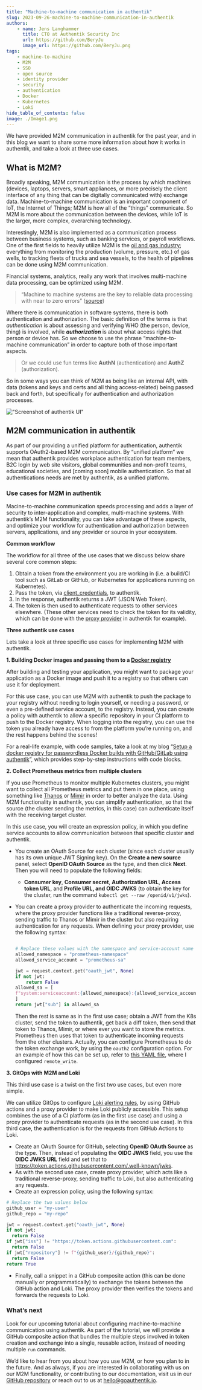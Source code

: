 ```yaml
---
title: "Machine-to-machine communication in authentik"
slug: 2023-09-26-machine-to-machine-communication-in-authentik
authors:
    - name: Jens Langhammer
      title: CTO at Authentik Security Inc
      url: https://github.com/BeryJu
      image_url: https://github.com/BeryJu.png
tags:
    - machine-to-machine
    - M2M
    - SSO
    - open source
    - identity provider
    - security
    - authentication
    - Docker
    - Kubernetes
    - Loki
hide_table_of_contents: false
image: ./Image1.png
---
```


We have provided M2M communication in authentik for the past year, and in this blog we want to share some more information about how it works in authentik, and take a look at three use cases.

## What is M2M?

Broadly speaking, M2M communication is the process by which machines (devices, laptops, servers, smart appliances, or more precisely the client interface of any thing that can be digitally communicated with) exchange data. Machine-to-machine communication is an important component of IoT, the Internet of Things; M2M is how all of the “things” communicate. So M2M is more about the communication between the devices, while IoT is the larger, more complex, overarching technology.

Interestingly, M2M is also implemented as a communication process between business systems, such as banking services, or payroll workflows. One of the first fields to heavily utilize M2M is the [oil and gas industry](https://blog.orbcomm.com/onshore-to-offshore-how-m2m-is-changing-oil-gas-world/); everything from monitoring the production (volume, pressure, etc.) of gas wells, to tracking fleets of trucks and sea vessels, to the health of pipelines can be done using M2M communication.

Financial systems, analytics, really any work that involves multi-machine data processing, can be optimized using M2M.

> “Machine to machine systems are the key to reliable data processing with near to zero errors” ([source](https://dataconomy.com/2023/07/14/what-is-machine-to-machine-m2m/))

Where there is communication in software systems, there is both authentication and authorization. The basic definition of the terms is that _authentication_ is about assessing and verifying WHO (the person, device, thing) is involved, while **_authorization_** is about what access rights that person or device has. So we choose to use the phrase “machine-to-machine communication” in order to capture both of those important aspects.

> Or we could use fun terms like **AuthN** (authentication) and **AuthZ** (authorization).

So in some ways you can think of M2M as being like an internal API, with data (tokens and keys and certs and all thing access-related) being passed back and forth, but specifically for authentication and authorization processes.

!["Screenshot of authentik UI"](./Image1.png)

<!--truncate-->

## M2M communication in authentik

As part of our providing a unified platform for authentication, authentik supports OAuth2-based M2M communication. By “unified platform” we mean that authentik provides workplace authentication for team members, B2C login by web site visitors, global communities and non-profit teams, educational societies, and [coming soon] mobile authentication. So that all authentications needs are met by authentik, as a unified platform.

### Use cases for M2M in authentik

Macine-to-machine communication speeds processing and adds a layer of security to inter-application and complex, multi-machine systems. With authentik’s M2M functionality, you can take advantage of these aspects, and optimize your workflow for authentication and authorization between servers, applications, and any provider or source in your ecosystem.

**Common workflow**

The workflow for all three of the use cases that we discuss below share several core common steps:

1. Obtain a token from the environment you are working in (i.e. a build/CI tool such as GitLab or GitHub, or Kubernetes for applications running on Kubernetes).
2. Pass the token, via [client_credentials](https://goauthentik.io/docs/providers/oauth2/client_credentials), to authentik.
3. In the response, authentik returns a JWT (JSON Web Token).
4. The token is then used to authenticate requests to other services elsewhere. (These other services need to check the token for its validity, which can be done with the [proxy provider](https://goauthentik.io/docs/providers/proxy/) in authentik for example).

**Three authentik use cases**

Lets take a look at three specific use cases for implementing M2M with authentik.

**1. Building Docker images and passing them to a [Docker registry](https://docs.docker.com/registry/)**

After building and testing your application, you might want to package your application as a Docker image and push it to a registry so that others can use it for deployment.

For this use case, you can use M2M with authentik to push the package to your registry without needing to login yourself, or needing a password, or even a pre-defined service account, to the registry. Instead, you can create a policy with authentik to allow a specific repository in your CI platform to push to the Docker registry. When logging into the registry, you can use the token you already have access to from the platform you’re running on, and the rest happens behind the scenes!

For a real-life example, with code samples, take a look at my blog “[Setup a docker registry for passwordless Docker builds with GitHub/GitLab using authentik](https://beryju.io/blog/2022-06-github-gitlab-passwordless-docker/)”, which provides step-by-step instructions with code blocks.

**2. Collect Prometheus metrics from multiple clusters**

If you use Prometheus to monitor multiple Kubernetes clusters, you might want to collect all Prometheus metrics and put them in one place, using something like [Thanos](https://thanos.io/) or [Mimir](https://grafana.com/oss/mimir/) in order to better analyze the data. Using M2M functionality in authentik, you can simplify authentication, so that the source (the cluster sending the metrics, in this case) can authenticate itself with the receiving target cluster.

In this use case, you will create an expression policy, in which you define service accounts to allow communication between that specific cluster and authentik.

-   You create an OAuth Source for each cluster (since each cluster usually has its own unique JWT Signing key). On the **Create a new source** panel, select **OpenID OAuth Source** as the type, and then click **Next**. Then you will need to populate the following fields:
    -   **Consumer key**, **Consumer secret**, **Authorization URL**, **Access token URL**, and **Profile URL, and OIDC JWKS** (to obtain the key for the cluster, run the command `kubectl get --raw /openid/v1/jwks`).
-   You can create a proxy provider to authenticate the incoming requests, where the proxy provider functions like a traditional reverse-proxy, sending traffic to Thanos or Mimir in the cluster but also requiring authentication for any requests. When defining your proxy provider, use the following syntax:

    ```python

    # Replace these values with the namespace and service-account name for your prometheus instance
    allowed_namespace = "prometheus-namespace"
    allowed_service_account = "prometheus-sa"

    jwt = request.context.get("oauth_jwt", None)
    if not jwt:
        return False
    allowed_sa = [
    f"system:serviceaccount:{allowed_namespace}:{allowed_service_account}",
    ]
    return jwt["sub"] in allowed_sa
    ```

    Then the rest is same as in the first use case; obtain a JWT from the K8s cluster, send the token to authentik, get back a diff token, then send that token to Thanos, Mimir, or where ever you want to store the metrics. Prometheus then uses that token to authenticate incoming requests from the other clusters. Actually, you can configure Promethesus to do the token exchange work, by using the `oauth2` configuration option. For an example of how this can be set up, refer to [this YAML file](https://github.com/BeryJu/k8s/blob/b4b26e5/common-monitoring/monitoring-system/prom-agent.yaml#L24-L39), where I configured `remote_write`.

**3. GitOps with M2M and Loki**

This third use case is a twist on the first two use cases, but even more simple.

We can utilize GitOps to configure [Loki alerting rules](https://grafana.com/docs/loki/latest/alert/), by using GitHub actions and a proxy provider to make Loki publicly accessible. This setup combines the use of a CI platform (as in the first use case) and using a proxy provider to authenticate requests (as in the second use case). In this third case, the authentication is for the requests from GitHub Actions to Loki.

-   Create an OAuth Source for GitHub, selecting **OpenID OAuth Source** as the type. Then, instead of populating the **OIDC JWKS** field, you use the **OIDC JWKS URL** field and set that to https://token.actions.githubusercontent.com/.well-known/jwks.
-   As with the second use case, create proxy provider, which acts like a traditional reverse-proxy, sending traffic to Loki, but also authenticating any requests.
-   Create an expression policy, using the following syntax:

```python
# Replace the two values below
github_user = "my-user"
github_repo = "my-repo"

jwt = request.context.get("oauth_jwt", None)
if not jwt:
  return False
if jwt["iss"] != "https://token.actions.githubusercontent.com":
  return False
if jwt["repository"] != f"{github_user}/{github_repo}":
  return False
return True

```

-   Finally, call a snippet in a GitHub composite action (this can be done manually or programmatically) to exchange the tokens between the GitHub action and Loki. The proxy provider then verifies the tokens and forwards the requests to Loki.

### What’s next

Look for our upcoming tutorial about configuring machine-to-machine communication using authentik. As part of the tutorial, we will provide a GitHub composite action that bundles the multiple steps involved in token creation and exchange into a single, reusable action, instead of needing multiple `run` commands.

We’d like to hear from you about how you use M2M, or how you plan to in the future. And as always, if you are interested in collaborating with us on our M2M functionality, or contributing to our documentation, visit us in our [GitHub repository](https://github.com/goauthentik/authentik) or reach out to us at [hello@goauthentik.io](mailto:hello@goauthentik.io).
